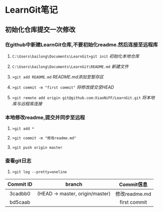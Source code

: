 # LearnGit笔记
## 初始化仓库提交一次修改

### 在github中新建LearnGit仓库,不要初始化readme.然后连接至远程库
  
1. `C:\Users\bailong\Documents\LearnGit>git init` *初始化本地仓库*

2. `C:\Users\bailong\Documents\LearnGit\README.md` *新建文件*

3.  `>git add README.md` *README.md添加至暂存区*

4. `>git commit -m "first commit"` *将修改提交至HEAD*

5. `>git remote add origin git@github.com:XiaoNiFF/LearnGit.git` *将本地库与远程库连接*

### 本地修改readme,提交并同步至远程
  
1. `>git add *`

2. `>git commit -m "修改readme.md"`

3. `>git push origin master`

### 查看git日志

1. `>git log --pretty=oneline`


Commit ID | branch                          | Commit信息
:-:       | :-:                             | :-: 
3cadbb0   | (HEAD -> master, origin/master) | 修改readme.md 
bd5caab   |                                 | first commit 

  
 

